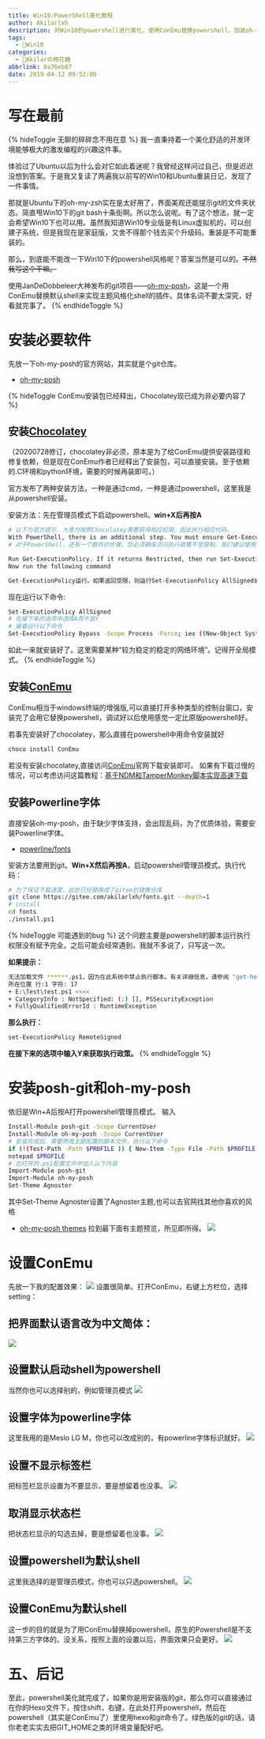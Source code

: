 ```yaml
---
title: Win10:PowerShell美化教程
author: Akilarlxh
description: 对Win10的powershell进行美化，使用ConEmu替换powershell，加装oh-my-posh实现主题风格。
tags:
  - 🍨Win10
categories:
  - 🍨Akilarの棉花糖
abbrlink: 8a76eb87
date: 2019-04-12 09:52:00
---
```

# 写在最前
{% hideToggle 无聊的碎碎念不用在意 %}
我一直秉持着一个美化舒适的开发环境能够极大的激发编程的兴趣这件事。

体验过了Ubuntu以后为什么会对它如此着迷呢？我曾经这样问过自己，但是迟迟没想到答案。于是我又复读了两遍我以前写的Win10和Ubuntu重装日记，发现了一件事情。


那就是Ubuntu下的oh-my-zsh实在是太好用了，界面美观还能提示git的文件夹状态。简直甩Win10下的git bash十条街啊。所以怎么说呢。有了这个想法，就一定会希望Win10下也可以用。虽然我知道Win10专业版是有Linux虚拟机的，可以创建子系统，但是我现在是家庭版，又舍不得那个钱去买个升级码。重装是不可能重装的。

那么，到底能不能改一下Win10下的powershell风格呢？答案当然是可以的。~~不然我写这个干嘛。~~

使用JanDeDobbeleer大神发布的git项目——[oh-my-posh](https://github.com/JanDeDobbeleer/oh-my-posh)，这是一个用 ConEmu替换默认shell来实现主题风格化shell的插件。具体名词不要太深究，好看就完事了。
{% endhideToggle %}


# 安装必要软件
先放一下oh-my-posh的官方网站，其实就是个git仓库。
- [oh-my-posh](https://github.com/JanDeDobbeleer/oh-my-posh)

{% hideToggle ConEmu安装包已经释出，Chocolatey现已成为非必要内容了 %}
## 安装[Chocolatey](https://chocolatey.org/)
（20200728修订，chocolatey非必须，原本是为了给ConEmu提供安装路径和修复依赖，但是现在ConEmu作者已经释出了安装包，可以直接安装。至于依赖的.C环境和python环境，需要的时候再装即可。）

官方发布了两种安装方法，一种是通过cmd，一种是通过powershell，这里我是从powershell安装。

安装方法：先在管理员模式下启动powershell。**win+X后再按A**
```bash
# 以下为官方提示，大意为按照Chocolatey需要获得相应权限，因此执行相应代码。
With PowerShell, there is an additional step. You must ensure Get-ExecutionPolicy is not Restricted. We suggest using Bypass to bypass the policy to get things installed or AllSigned for quite a bit more security.
# 对于PowerShell，还有一个额外的步骤。您必须确保访问执行政策不受限制。我们建议使用旁路绕过策略来安装或全部同意，以获得更多的安全性。*

Run Get-ExecutionPolicy. If it returns Restricted, then run Set-ExecutionPolicy AllSigned or Set-ExecutionPolicy Bypass -Scope Process.
Now run the following command

Get-ExecutionPolicy运行。如果返回受限，则运行Set-ExecutionPolicy AllSigned或Set-ExecutionPolicy旁路作用域进程。
```

现在运行以下命令:
```bash
Set-ExecutionPolicy AllSigned
# 在接下来的选项中选择A而不是Y
# 接着运行以下命令
Set-ExecutionPolicy Bypass -Scope Process -Force; iex ((New-Object System.Net.WebClient).DownloadString('https://chocolatey.org/install.ps1'))
```

如此一来就安装好了。这里需要某种“较为稳定的稳定的网络环境”。记得开全局模式。
{% endhideToggle %}

## 安装[ConEmu](https://www.fosshub.com/ConEmu.html)

ConEmu相当于windows终端的增强版,可以直接打开多种类型的控制台窗口，安装完了会用它替换powershell，调试好以后使用感觉一定比原版powershell好。

若事先安装好了chocolatey，那么直接在powershell中用命令安装就好
```bash
choco install ConEmu
```
若没有安装chocolatey,直接访问[ConEmu](https://www.fosshub.com/ConEmu.html)官网下载安装即可。
如果有下载过慢的情况，可以考虑访问这篇教程：[基于NDM和TamperMonkey脚本实现高速下载](https://akilar.top/post/e332c532.html)

## 安装Powerline字体
直接安装oh-my-posh，由于缺少字体支持，会出现乱码，为了优质体验，需要安装Powerline字体。

- [powerline/fonts](https://github.com/powerline/fonts)

安装方法要用到git。**Win+X然后再按A**，启动powershell管理员模式。执行代码：
```bash
# 为了保证下载速度，此处已经替换成了gitee的镜像仓库
git clone https://gitee.com/akilarlxh/fonts.git --depth=1
# install
cd fonts
./install.ps1
```

{% hideToggle 可能遇到的bug %}
这个问题主要是powershell的脚本运行执行权限没有赋予完全。之后可能会经常遇到，我就不多说了，只写这一次。

**如果提示：**
```bash
无法加载文件 ******.ps1，因为在此系统中禁止执行脚本。有关详细信息，请参阅 "get-help about_signing"。
所在位置 行:1 字符: 17
+ E:\Test\test.ps1 <<<<
+ CategoryInfo : NotSpecified: (:) [], PSSecurityException
+ FullyQualifiedErrorId : RuntimeException
```

**那么执行：**
```bash
set-ExecutionPolicy RemoteSigned
```

**在接下来的选项中输入Y来获取执行政策。**
{% endhideToggle %}

# 安装posh-git和oh-my-posh

依旧是Win+A后按A打开powershell管理员模式。
输入
```bash
Install-Module posh-git -Scope CurrentUser
Install-Module oh-my-posh -Scope CurrentUser
# 安装完成后，需要修改主题配置的脚本文件，执行以下命令
if (!(Test-Path -Path $PROFILE )) { New-Item -Type File -Path $PROFILE -Force }
notepad $PROFILE
# 在打开的.ps1配置文件中加入以下内容
Import-Module posh-git
Import-Module oh-my-posh
Set-Theme Agnoster
```

其中Set-Theme Agnoster设置了Agnoster主题,也可以去官网找其他你喜欢的风格
- [oh-my-posh themes](https://github.com/JanDeDobbeleer/oh-my-posh)
拉到最下面有主题预览，所见即所得。
![](https://s2.ax1x.com/2019/04/12/AbuHNq.png)

# 设置ConEmu

先放一下我的配置效果：
![](https://s2.ax1x.com/2019/04/12/AbnezD.png)
设置很简单。打开ConEmu，右键上方栏位，选择setting：

## 把界面默认语言改为中文简体：

![](https://s2.ax1x.com/2019/04/12/AbnXmd.png)
## 设置默认启动shell为powershell

当然你也可以选择别的，例如管理员模式
![](https://s2.ax1x.com/2019/04/12/Abnq6e.png)

## 设置字体为powerline字体

这里我用的是Meslo LG M，你也可以改成别的，有powerline字体标识就好。
![](https://s2.ax1x.com/2019/04/12/AbnLOH.png)

## 设置不显示标签栏

把标签栏显示设置为不要显示，要是想留着也没事。
![](https://s2.ax1x.com/2019/04/12/AbnHSO.png)

## 取消显示状态栏

把状态栏显示的勾选去掉，要是想留着也没事。
![](https://s2.ax1x.com/2019/04/12/AbnTfK.png)

## 设置powershell为默认shell

这里我选择的是管理员模式，你也可以只选powershell。
![](https://s2.ax1x.com/2019/04/12/AbnblD.png)

## 设置ConEmu为默认shell

这一步的目的就是为了用ConEmu替换掉powershell，原生的Powershell是不支持第三方字体的。没关系，按照上面的设置以后，界面效果只会更好。
![](https://s2.ax1x.com/2019/04/12/Abnj0A.png)

# 五、后记

至此，powershell美化就完成了，如果你是用安装版的git，那么你可以直接通过在你的Hexo文件下，按住shift，右键，在此处打开powershell，然后在powershell（其实是ConEmu了）里使用hexo和git命令了。绿色版的git的话，请你老老实实去把GIT_HOME之类的环境变量配好吧。
